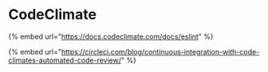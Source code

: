 # CodeClimate

{% embed url="https://docs.codeclimate.com/docs/eslint" %}

{% embed url="https://circleci.com/blog/continuous-integration-with-code-climates-automated-code-review/" %}



